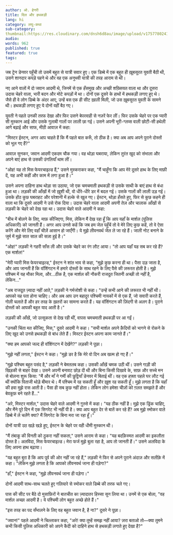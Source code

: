 ```yaml
---
author: ओ. हेनरी
title: दिल और हथकड़ी
lang: hi
category: लघु-कथा
sub-category:
thumbnail:https://res.cloudinary.com/dnsh6d8au/image/upload/v1757780241/Hearts-And-Hands_js4oc7.jpg
audio:
words: 962
published: true
featured: true
tags:
---
```


जब ट्रेन डेनवर पहुँची तो उसमें बहुत से यात्री सवार हुए। एक डिब्बे में एक बहुत ही ख़ूबसूरत युवती बैठी थी, उसने शानदार कपड़े पहने थे और वह एक अनुभवी यात्री की तरह आराम से थी। 

नए आने वालों में दो जवान आदमी थे, जिनमें से एक हँसमुख और अच्छी शख़्सियत वाला था और दूसरा उदास चेहरे वाला, भारी बदन और मोटे कपड़ों में था। दोनों एक दूसरे के हाथों में हथकड़ी लगाए हुए थे। जैसे ही वे लोग डिब्बे के अंदर आए, उन्हें बस एक ही सीट ख़ाली मिली, जो उस ख़ूबसूरत युवती के सामने थी। हथकड़ी लगाए हुए ये दोनों वहीं बैठ गए। 

युवती ने पहले उनकी तरफ देखा और फिर उसने बेपरवाही से नज़रें फेर लीं। फिर उसके चेहरे पर एक प्यारी सी मुस्कान आई और उसके गुलाबी गालों पर लाली छा गई। उसने अपनी भूरी-ग्लव्स वाली छोटी-सी हथेली आगे बढ़ाई और साफ, मीठी आवाज़ में कहा:

"मिस्टर ईस्टन, अगर आप चाहते हैं कि मैं पहले बात करूँ, तो ठीक है। क्या अब आप अपने पुराने दोस्तों को भूल गए हैं?"

आवाज़ सुनकर, जवान आदमी एकदम चौक गया। वह थोड़ा घबराया, लेकिन तुरंत खुद को संभाला और अपने बाएं हाथ से उसकी उंगलियाँ थाम लीं।

"ओह! यह तो मिस फेयरचाइल्ड हैं," उसने मुस्कराकर कहा, "मैं चाहूँगा कि आप मेरे दूसरे हाथ के लिए माफ़ी दें, यह अभी कहीं और काम में लगा हुआ है।"

उसने अपना दाहिना हाथ थोड़ा सा उठाया, जो एक चमचमाती हथकड़ी से उसके साथी के बाएं हाथ से बंधा हुआ था। लड़की की आँखों में जो ख़ुशी थी, वो धीरे-धीरे डर में बदल गई। उसके गालों की लाली उड़ गई। उसके होंठ कुछ घबराहट और परेशानी में हल्के से खुल गए। ईस्टन, थोड़ा हँसते हुए, फिर से कुछ कहने ही वाला था कि दूसरे आदमी ने उसे रोक दिया। उदास चेहरे वाला आदमी अपनी तेज़ और चालाक आँखों से लड़की के चेहरे को देख रहा था। उदास चेहरे वाले आदमी ने कहा:

"बीच में बोलने के लिए, माफ़ कीजिएगा, मिस, लेकिन मैं देख रहा हूँ कि आप यहाँ के मार्शल (पुलिस अधिकारी) को जानती हैं। अगर आप उनसे कहें कि जब हम जेल पहुँचें तो वे मेरे लिए कुछ कहें, तो वे ऐसा करेंगे और मेरे लिए वहाँ चीज़ें आसान हो जाएँगी। ये मुझे लीवनवर्थ जेल ले जा रहे हैं। जाली नोट बनाने के जुर्म में मुझे सात साल की सज़ा हुई है।"

"ओह!" लड़की ने गहरी साँस ली और उसके चेहरे का रंग लौट आया। "तो आप यहाँ यह सब कर रहे हैं? एक मार्शल!"

"मेरी प्यारी मिस फेयरचाइल्ड," ईस्टन ने शांत भाव से कहा, "मुझे कुछ करना ही था। पैसा उड़ जाता है, और आप जानती हैं कि वॉशिंगटन में हमारे दोस्तों के साथ रहने के लिए पैसे की ज़रूरत होती है। मुझे पश्चिम में यह मौका मिला, और...ठीक है, एक मार्शल की नौकरी राजदूत जितनी अच्छी तो नहीं है, लेकिन..."

"अब राजदूत ज़्यादा नहीं आते," लड़की ने गर्मजोशी से कहा। "उन्हें कभी आने की ज़रूरत भी नहीं थी। आपको यह पता होना चाहिए। और अब आप उन बहादुर पश्चिमी नायकों में से एक हैं, जो सवारी करते हैं, गोली चलाते हैं और हर तरह के ख़तरों का सामना करते हैं। यह वॉशिंगटन की ज़िंदगी से अलग है। पुराने दोस्तों को आपकी बहुत याद आती है।"

लड़की की आँखें, जो उत्सुकता से देख रही थीं, वापस चमचमाती हथकड़ी पर आ गईं।

"उनकी चिंता मत कीजिए, मिस," दूसरे आदमी ने कहा। "सभी मार्शल अपने क़ैदियों को भागने से रोकने के लिए खुद को उनसे हथकड़ी से बांध लेते हैं। मिस्टर ईस्टन अपना काम जानते हैं।"

"क्या हम आपको जल्द ही वॉशिंगटन में देखेंगे?" लड़की ने पूछा।

"मुझे नहीं लगता," ईस्टन ने कहा। "मुझे डर है कि मेरे वो दिन अब खत्म हो गए हैं।"

"मुझे पश्चिम बहुत पसंद है," लड़की ने बेमतलब कहा। उसकी आँखें चमक उठी थीं। उसने गाड़ी की खिड़की से बाहर देखा। उसने अपनी बनावट छोड़ दी थी और बिना किसी दिखावे के, साफ़ और सच्चे मन से बोलना शुरू किया: "मैं और माँ ने गर्मी की छुट्टियाँ डेनवर में बिताई थीं। वह एक हफ़्ता पहले घर लौट गई थीं क्योंकि पिताजी थोड़े बीमार थे। मैं पश्चिम में रह सकती हूँ और ख़ुश रह सकती हूँ। मुझे लगता है कि यहाँ की हवा मुझे रास आती है। पैसा ही सब कुछ नहीं होता। लेकिन लोग हमेशा चीज़ों को ग़लत समझते हैं और बेवकूफ़ बने रहते हैं..."

"अरे, मिस्टर मार्शल," उदास चेहरे वाले आदमी ने ग़ुस्से में कहा। "यह ठीक नहीं है। मुझे एक ड्रिंक चाहिए, और मैंने पूरे दिन में एक सिगरेट भी नहीं पी है। क्या आप बहुत देर से बातें कर रहे हैं? अब मुझे स्मोकर वाले डिब्बे में ले चलेंगे क्या? मैं सिगरेट के बिना मरा जा रहा हूँ।"

दोनों यात्री उठ खड़े खड़े हुए, ईस्टन के चेहरे पर वही धीमी मुस्कान थी।

"मैं तंबाकू की विनती को ठुकरा नहीं सकता," उसने आराम से कहा। "यह बदक़िस्मत आदमी का इकलौता दोस्त है। अलविदा, मिस फेयरचाइल्ड। मेरा फर्ज मुझे बुला रहा है, आप तो जानती हैं।" उसने अलविदा के लिए अपना हाथ बढ़ाया।

"यह बहुत बुरा है कि आप पूर्व की ओर नहीं जा रहे हैं," लड़की ने फिर से अपने पुराने अंदाज़ और सलीक़े में कहा। "लेकिन मुझे लगता है कि आपको लीवनवर्थ जाना ही पड़ेगा?"

"हाँ," ईस्टन ने कहा, "मुझे लीवनवर्थ जाना ही पड़ेगा।"

दोनों आदमी साथ-साथ चलते हुए गलियारे से स्मोकर वाले डिब्बे की तरफ चले गए।

पास की सीट पर बैठे दो मुसाफ़िरों ने बातचीत का ज़्यादातर हिस्सा सुन लिया था। उनमें से एक बोला, "वह मार्शल अच्छा आदमी है। ये पश्चिमी लोग बहुत अच्छे होते हैं।"

"इस तरह का पद सँभालने के लिए वह बहुत जवान है, है ना?" दूसरे ने पूछा।

"जवान!" पहले आदमी ने चिल्लाकर कहा, "अरे! क्या तुम्हें समझ नहीं आया? ज़रा बताओ तो—क्या तुमने कभी किसी पुलिस अधिकारी को अपने कैदी को दाहिने हाथ से हथकड़ी लगाते हुए देखा है?"
